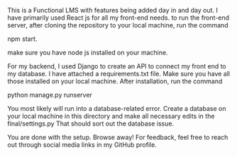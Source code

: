 This is a Functional LMS with features being added day in and day out.
I have primarily used React js for all my front-end needs.
to run the front-end server, after cloning the repository to your local machine, run the command

npm start.

make sure you have node js installed on your machine.

For my backend, I used Django to create an API to connect my front end to my database.
I have attached a requirements.txt file. Make sure you have all those installed on your local machine.
After installation,  run the command

python manage.py runserver

You most likely will run into a database-related error.
Create a database on your local machine in this directory and make all necessary edits in the final/settings.py
That should sort out the database issue.

You are done with the setup. Browse away!
For feedback, feel free to reach out through social media links in my GitHub profile.

